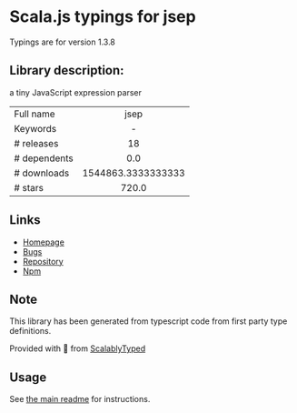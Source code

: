 
# Scala.js typings for jsep

Typings are for version 1.3.8

## Library description:
a tiny JavaScript expression parser

|                    |                 |
| ------------------ | :-------------: |
| Full name          | jsep |
| Keywords           | - |
| # releases         | 18 |
| # dependents       | 0.0 |
| # downloads        | 1544863.3333333333 |
| # stars            | 720.0 |

## Links
- [Homepage](https://ericsmekens.github.io/jsep/)
- [Bugs](https://github.com/EricSmekens/jsep/issues)
- [Repository](https://github.com/EricSmekens/jsep)
- [Npm](https://www.npmjs.com/package/jsep)
    


## Note
This library has been generated from typescript code from first party type definitions.

Provided with :purple_heart: from [ScalablyTyped](https://github.com/oyvindberg/ScalablyTyped)

## Usage
See [the main readme](../../readme.md) for instructions.


